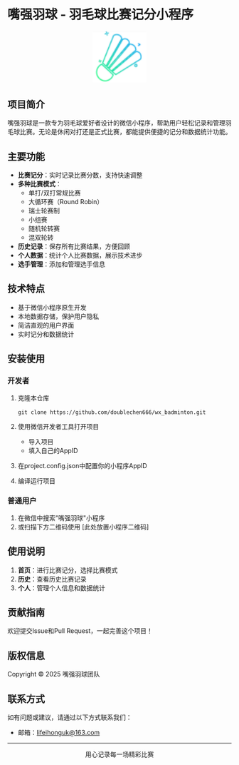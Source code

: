 # 嘴强羽球 - 羽毛球比赛记分小程序

<p align="center">
  <img src="miniprogram/images/score_active.png" alt="嘴强羽球Logo" width="120">
</p>

## 项目简介

嘴强羽球是一款专为羽毛球爱好者设计的微信小程序，帮助用户轻松记录和管理羽毛球比赛。无论是休闲对打还是正式比赛，都能提供便捷的记分和数据统计功能。

## 主要功能

- **比赛记分**：实时记录比赛分数，支持快速调整
- **多种比赛模式**：
  - 单打/双打常规比赛
  - 大循环赛（Round Robin）
  - 瑞士轮赛制
  - 小组赛
  - 随机轮转赛
  - 混双轮转
- **历史记录**：保存所有比赛结果，方便回顾
- **个人数据**：统计个人比赛数据，展示技术进步
- **选手管理**：添加和管理选手信息

## 技术特点

- 基于微信小程序原生开发
- 本地数据存储，保护用户隐私
- 简洁直观的用户界面
- 实时记分和数据统计

## 安装使用

### 开发者

1. 克隆本仓库
   ```
   git clone https://github.com/doublechen666/wx_badminton.git
   ```

2. 使用微信开发者工具打开项目
   - 导入项目
   - 填入自己的AppID

3. 在project.config.json中配置你的小程序AppID

4. 编译运行项目

### 普通用户

1. 在微信中搜索"嘴强羽球"小程序
2. 或扫描下方二维码使用
   [此处放置小程序二维码]

## 使用说明

1. **首页**：进行比赛记分，选择比赛模式
2. **历史**：查看历史比赛记录
3. **个人**：管理个人信息和数据统计

## 贡献指南

欢迎提交Issue和Pull Request，一起完善这个项目！


## 版权信息

Copyright © 2025 嘴强羽球团队

## 联系方式

如有问题或建议，请通过以下方式联系我们：
- 邮箱：lifeihonguk@163.com

---

<p align="center">用心记录每一场精彩比赛</p> 